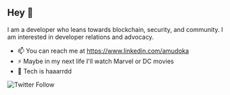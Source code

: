 

## Hey :wave:

I am a developer who leans towards blockchain, security, and community.
I am interested in developer relations and advocacy.

- 📫 You can reach me at https://www.linkedin.com/amudoka
- ⚡  Maybe in my next life I'll watch Marvel or DC movies
- 🤔 Tech is haaarrdd 

![Twitter Follow](https://img.shields.io/twitter/follow/sir_uddy?color=blue&label=lets%20connect%20&logo=twitter&logoColor=twitter&style=for-the-badge)



